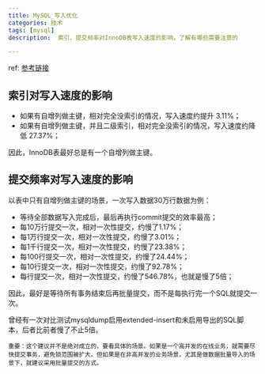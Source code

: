 ```yaml
---
title: MySQL_写入优化
categories: 技术
tags: [mysql]
description:  索引、提交频率对InnoDB表写入速度的影响，了解有哪些需要注意的

---
```


ref: [参考链接](http://imysql.com/2014/09/24/mysql-optimization-case-how-index-and-commit-rate-affect-innodb-insert.shtml)

## 索引对写入速度的影响

- 如果有自增列做主键，相对完全没索引的情况，写入速度约提升 3.11%；
- 如果有自增列做主键，并且二级索引，相对完全没索引的情况，写入速度约降低 27.37%；

因此，InnoDB表最好总是有一个自增列做主键。

## 提交频率对写入速度的影响

以表中只有自增列做主键的场景，一次写入数据30万行数据为例：

- 等待全部数据写入完成后，最后再执行commit提交的效率最高；
- 每10万行提交一次，相对一次性提交，约慢了1.17%；
- 每1万行提交一次，相对一次性提交，约慢了3.01%；
- 每1千行提交一次，相对一次性提交，约慢了23.38%；
- 每100行提交一次，相对一次性提交，约慢了24.44%；
- 每10行提交一次，相对一次性提交，约慢了92.78%；
- 每行提交一次，相对一次性提交，约慢了546.78%，也就是慢了5倍；

因此，最好是等待所有事务结束后再批量提交，而不是每执行完一个SQL就提交一次。

曾经有一次对比测试mysqldump启用extended-insert和未启用导出的SQL脚本，后者比前者慢了不止5倍。

```
重要：这个建议并不是绝对成立的，要看具体的场景。如果是一个高并发的在线业务，就需要尽快提交事务，避免锁范围被扩大。但如果是在非高并发的业务场景，尤其是做数据批量导入的场景下，就建议采用批量提交的方式。
```
